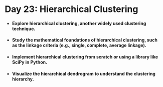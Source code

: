 # **Day 23: Hierarchical Clustering**

- #### Explore hierarchical clustering, another widely used clustering technique.
- #### Study the mathematical foundations of hierarchical clustering, such as the linkage criteria (e.g., single, complete, average linkage).
- #### Implement hierarchical clustering from scratch or using a library like SciPy in Python.
- #### Visualize the hierarchical dendrogram to understand the clustering hierarchy.
